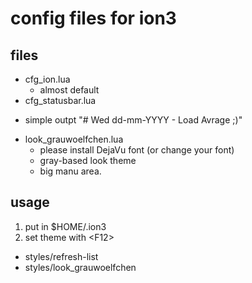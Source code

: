 # config files for ion3

## files

* cfg_ion.lua
  - almost default
* cfg_statusbar.lua
 - simple outpt "# Wed dd-mm-YYYY - Load Avrage ;)"
* look_grauwoelfchen.lua
  - please install DejaVu font (or change your font)
  - gray-based look theme
  - big manu area.

## usage

1. put in $HOME/.ion3
2. set theme with \<F12\>
  * styles/refresh-list
  * styles/look_grauwoelfchen

